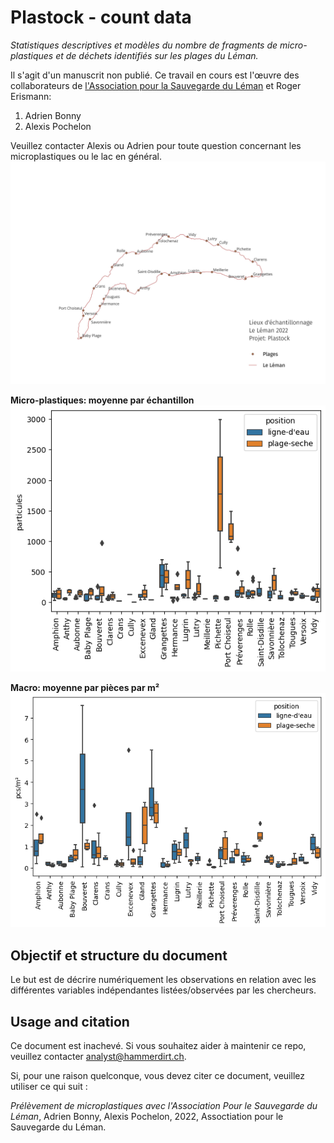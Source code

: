 # Plastock - count data

*Statistiques descriptives et modèles du nombre de fragments de micro-plastiques et de déchets identifiés sur les plages du Léman.*

Il s'agit d'un manuscrit non publié. Ce travail en cours est l'œuvre des
collaborateurs de [l'Association pour la Sauvegarde du Léman](https://asleman.org/) et Roger Erismann:

1. Adrien Bonny
2. Alexis Pochelon


Veuillez contacter Alexis ou Adrien pour toute question concernant les microplastiques ou le lac en général.
![map](resources/maps/intro_map.jpeg)


__Micro-plastiques: moyenne par échantillon__
![graph](resources/images/micro_position_summary.png)


__Macro: moyenne par pièces par m²__
![graph2](resources/images/macro_position_summary.png)

## Objectif et structure du document

Le but est de décrire numériquement les observations en relation avec les différentes variables indépendantes listées/observées par les chercheurs. 

## Usage and citation

Ce document est inachevé. Si vous souhaitez aider à maintenir ce repo, veuillez contacter analyst@hammerdirt.ch.

Si, pour une raison quelconque, vous devez citer ce document, veuillez utiliser ce qui suit :

*Prélèvement de microplastiques avec l'Association Pour le Sauvegarde du Léman*, Adrien Bonny, Alexis Pochelon, 2022, Assoctiation pour le Sauvegarde du Léman.
